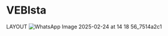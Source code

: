 # VEBIsta

LAYOUT 
![WhatsApp Image 2025-02-24 at 14 18 56_7514a2c1](https://github.com/user-attachments/assets/2ca476de-0558-4b09-b913-5f8bfd18b040)
